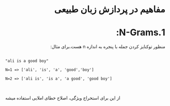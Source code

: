 <h1 dir='rtl'>
مفاهیم در پردازش زبان طبیعی
</h1>
<h1 dir='rtl'>
1.N-Grams:
</h1>
<p dir=auto>
منظور توکنایز کردن جمله با پنجره به اندازه n هست.برای مثال:
<br>
 <pre> <code>
"ali is a good boy" <br>
N=1 => ['ali', 'is', 'a', 'good','boy'] <br>
N=2 => ['ali is', 'is a', 'a good', 'good boy']
    </code></pre><br>
 از این برای استخراج ویژگی، اصلاح خطای املایی استفاده میشه
</p>
